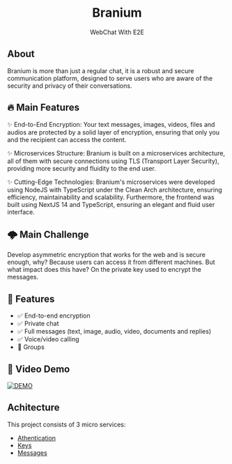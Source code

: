 <div align="center">
  <h1>Branium</h1>
  <p>WebChat With E2E</p>
</div>

## About

Branium is more than just a regular chat, it is a robust and secure communication platform, designed to serve users who are aware of the security and privacy of their conversations.

## 🔥 Main Features

✨ End-to-End Encryption: Your text messages, images, videos, files and audios are protected by a solid layer of encryption, ensuring that only you and the recipient can access the content.

✨ Microservices Structure: Branium is built on a microservices architecture, all of them with secure connections using TLS (Transport Layer Security), providing more security and fluidity to the end user.

✨ Cutting-Edge Technologies: Branium's microservices were developed using NodeJS with TypeScript under the Clean Arch architecture, ensuring efficiency, maintainability and scalability. Furthermore, the frontend was built using NextJS 14 and TypeScript, ensuring an elegant and fluid user interface.

## 🌩 Main Challenge

Develop asymmetric encryption that works for the web and is secure enough, why? Because users can access it from different machines. But what impact does this have? On the private key used to encrypt the messages.

## 🎯 Features

- ✅ End-to-end encryption
- ✅ Private chat
- ✅ Full messages (text, image, audio, video, documents and replies)
- ✅ Voice/video calling
- 🚧 Groups

## 🎥 Video Demo

[![DEMO](https://img.youtube.com/vi/KeWRhSol1oY/0.jpg)](https://www.youtube.com/watch?v=KeWRhSol1oY)

## Achitecture

This project consists of 3 micro services:

- [Athentication](https://github.com/jonasdevzero/BraniumAuthentication)
- [Keys](https://github.com/jonasdevzero/BraniumKeys)
- [Messages](https://github.com/jonasdevzero/BraniumMessages)
